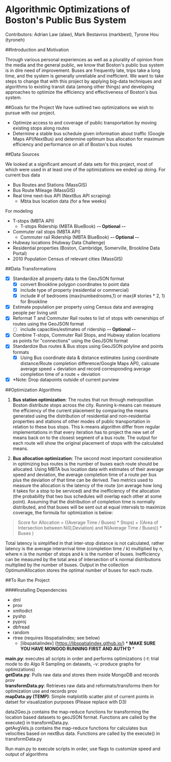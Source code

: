 Algorithmic Optimizations of Boston's Public Bus System
=======================

Contributors: Adrian Law (alaw), Mark Bestavros (markbest),  Tyrone Hou (tyroneh)

##Introduction and Motivation

Through various personal experiences as well as a plurality of opinion from the media and the general public, we know that Boston's public bus system is in dire need of improvement. Buses are frequently late, trips take a long time, and the system is generally unreliable and inefficient. We want to take steps to change that with this project by applying big-data techniques and algorithms to existing transit data (among other things) and developing approaches to optimize the efficiency and effectiveness of Boston's bus system.

##Goals for the Project
We have outlined two optimizations we wish to pursue with our project.
* Optimize access to and coverage of public transportation by moving existing stops along routes
* Determine a stable bus schedule given information about traffic (Google Maps API/NextBus) and determine optimum bus allocation for maximum efficiency and performance on all of Boston's bus routes
  
##Data Sources 
  
We looked at a significant amount of data sets for this project, most of which were used in at least one of the optimizations we ended up doing. 
For current bus data
*	Bus Routes and Stations (MassGIS) 
*	Bus Route Mileage (MassGIS) 
*	Real time next-bus API (NextBus API scraping) 
	*	Mbta bus location data (for a few weeks)
  
For modeling 
*	T-stops (MBTA API) 
	*	T-stops Ridership (MBTA BlueBook) **-- Optional --**
*	Commuter rail stops (MBTA API)
	*	Commuter rail Ridership (MBTA BlueBook) **-- Optional --**
*	Hubway locations (Hubway Data Challenge)
*	Residential properties (Boston, Cambridge, Somerville, Brookline Data Portal)
*	2010 Population Census of relevant cities (MassGIS)
  
##Data Transformations
  
- [x] Standardize all property data to the GeoJSON format
	- [x] convert Brookline polygon coordinates to point data
	- [x] include type of property (residential or commercial)
	- [x] include # of bedrooms (max(numbedrooms,1) or max(# stories * 2, 1) for Brookline
- [x] Estimate population per property using Census data and averaging people per living unit
- [x] Reformat T and Commuter Rail routes to list of stops with ownerships of routes using the GeoJSON format
	- [ ] include capacities/estimates of ridership **-- Optional --**
- [x] Combine T-stops, Commuter Rail Stops, and Hubway station locations as points for "connections" using the GeoJSON format
- [x] Standardize Bus routes & Bus stops using GeoJSON polyline and points formats
 	- [x] Using Bus coordinate data & distance estimates (using coordinate distance/Route completion difference/Google Maps API), calcuate average speed + deviation and record corresponding average completion time of a route + deviation
- [x] \*Note: Drop datapoints outside of current purview
  
##Optimization Algorithms  
  
1. **Bus station optimization**: The routes that run through metropolitan Boston distribute stops across the city. Running k-means can measure the efficiency of the current placement by comparing the means generated using the distribution of residential and non-residential properties and stations of other modes of public transportation in relation to these bus stops. This k-means algorithm differ from regular implementations in that every iteration has to project the new set of means back on to the closest segment of a bus route. The output for each route will show the original placement of stops with the calculated means.

2. **Bus allocation optimization**: The second most important consideration in optimizing bus routes is the number of buses each route should be allocated. Using MBTA bus location data with estimates of their average speed and deviation, the average completion time of a route per bus plus the deviation of that time can be derived. Two metrics used to measure the allocation is the latency of the route (on average how long it takes for a stop to be serviced) and the inefficiency of the allocation (the probability that two bus schedules will overlap each other at some point).  Assuming that the distribution of completion time is normally distributed, and that buses will be sent out at equal intervals to maximize coverage, the formula for optimization is below:  
  
> Score for Allocation = \(\(Average Time / Buses\) \* Stops\) \+ \(\(Area of Intersection between N\(0,Deviation\) and N\(Average Time / Buses\)\) \* Buses \)

Total latency is simplified in that inter-stop distance is not calculated, rather latency is the average interarrival time (completion time / k) multiplied by n, where n is the number of stops and k is the number of buses. Inefficiency can be measured by the total area of intersection of k normal distributions multiplied by the number of buses. Output in the collection OptimumAllocation stores the optimal number of buses for each route.



##To Run the Project

####Installing Dependencies
* dml
* prov
* xmltodict
* pyshp
* pyproj
* dbfread
* random
* rtree (requires libspatialindex; see below)
    * [libspatialindex] (https://libspatialindex.github.io/)
\* **MAKE SURE YOU HAVE MONGOD RUNNING FIRST AND AUTH'D** \*
  
**main.py**: executes all scripts in order and performs optimizations (-t: trial mode to do Algo R Sampling on datasets, -v: produce graphs for optimizations)  
**getData.py**: Pulls raw data and stores them inside MongoDB and records prov  
**transformData.py**: Retrieves raw data and reformats/transforms them for optimization use and records prov  
**mapData.py (TEMP)**: Simple matplotlib scatter plot of current points in datset for visualization purposes (Please replace with D3)
  
data2Geo.js contains the map-reduce functions for transforming the location based datasets to geoJSON format. Functions are called by the execute() in transformData.py.  
getAvgVels.js contains the map-reduce functions for calculates bus velocities based on nextBus data. Functions are called by the execute() in transformData.py
  
Run main.py to execute scripts in order, use flags to customize speed and output of algorithms


  






